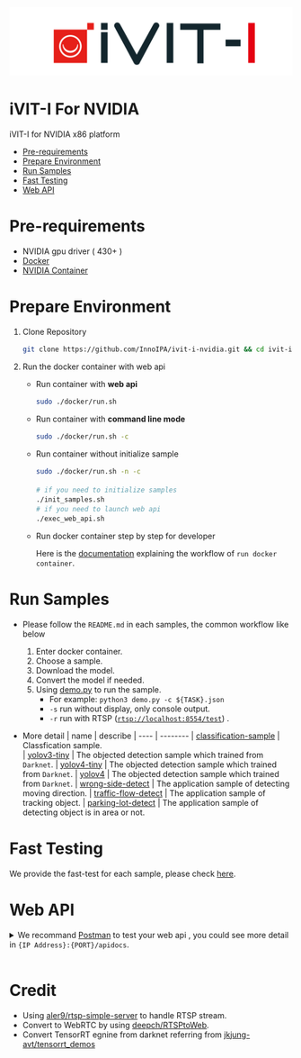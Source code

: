 ![LOGO](docs/images/iVIT-I-Logo-B.png)

# iVIT-I For NVIDIA
iVIT-I for NVIDIA x86 platform

* [Pre-requirements](#pre-requirements)
* [Prepare Environment](#prepare-environment)
* [Run Samples](#run-samples)
* [Fast Testing](#fast-testing)
* [Web API](#web-api)

# Pre-requirements
* NVIDIA gpu driver ( 430+ )
* [Docker](https://max-c.notion.site/Install-Docker-9a0927c9b8aa4455b66548843246152f)
* [NVIDIA Container](https://max-c.notion.site/Install-NVIDIA-Docker-b15e1b2930f646f389675bde6a04c9e2)


# Prepare Environment

1. Clone Repository

    ```bash
    git clone https://github.com/InnoIPA/ivit-i-nvidia.git && cd ivit-i-nvidia
    ```

2. Run the docker container with web api


    * Run container with **web api**
        ```bash
        sudo ./docker/run.sh
        ```

    * Run container with **command line mode**
        ```bash
        sudo ./docker/run.sh -c
        ```

    * Run container without initialize sample
        ```bash
        sudo ./docker/run.sh -n -c

        # if you need to initialize samples
        ./init_samples.sh
        # if you need to launch web api
        ./exec_web_api.sh
        ```

    * Run docker container step by step for developer

        Here is the [documentation](docs/activate_env_for_developer.md) explaining the workflow of `run docker container`.

        
# Run Samples
* Please follow the `README.md` in each samples, the common workflow like below
    1. Enter docker container.
    2. Choose a sample.
    3. Download the model.
    4. Convert the model if needed.
    5. Using [demo.py](./demo.py) to run the sample.
        * For example: `python3 demo.py -c ${TASK}.json`
        * `-s` run without display, only console output.
        * `-r` run with RTSP ([`rtsp://localhost:8554/test`](rtsp://localhost:8554/test)) .

* More detail
    | name | describe 
    | ---- | -------- 
    | [classification-sample](task/classification-sample/README.md)    |  Classfication sample.  
    | [yolov3-tiny](task/yolov3-tiny-sample/README.md)   | The objected detection sample which trained from `Darknet`.
    | [yolov4-tiny](task/yolov4-tiny-sample/README.md)   | The objected detection sample which trained from `Darknet`.
    | [yolov4](task/yolov4-sample/README.md)   | The objected detection sample which trained from `Darknet`.
    | [wrong-side-detect](task/wrong-side-detect/README.md)   | The application sample of detecting moving direction.
    | [traffic-flow-detect](task/traffic-flow-detect/README.md)   | The application sample of tracking object.
    | [parking-lot-detect](task/parking-lot-detect/README.md)   | The application sample of detecting object is in area or not.

# Fast Testing
We provide the fast-test for each sample, please check [here](./test/README.md).

# Web API
<details>
    <summary>
        We recommand <a href="https://www.postman.com/">Postman</a> to test your web api , you could see more detail in <code>{IP Address}:{PORT}/apidocs</code>.
    </summary>
    <img src="docs/images/apidocs.png" width=80%>
    
</details>
<br>

# Credit
* Using [aler9/rtsp-simple-server](https://github.com/aler9/rtsp-simple-server) to handle RTSP stream.
* Convert to WebRTC by using [deepch/RTSPtoWeb](https://github.com/deepch/RTSPtoWeb).
* Convert TensorRT egnine from darknet referring from [jkjung-avt/tensorrt_demos](https://github.com/jkjung-avt/tensorrt_demos)